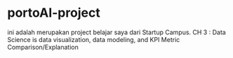 # portoAI-project
ini adalah merupakan project belajar saya dari Startup Campus.
CH 3 : Data Science is data visualization, data modeling, and KPI Metric Comparison/Explanation
